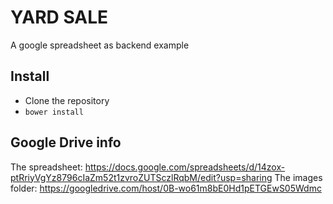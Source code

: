# YARD SALE
A google spreadsheet as backend example

## Install
- Clone the repository
- `bower install`

## Google Drive info
The spreadsheet: https://docs.google.com/spreadsheets/d/14zox-ptRriyVgYz8796cIaZm52t1zvroZUTSczlRqbM/edit?usp=sharing
The images folder: https://googledrive.com/host/0B-wo61m8bE0Hd1pETGEwS05Wdmc
